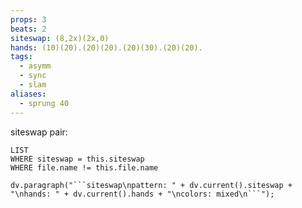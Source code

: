 ```yaml
---
props: 3
beats: 2
siteswap: (8,2x)(2x,0)
hands: (10)(20).(20)(20).(20)(30).(20)(20).
tags:
  - asymm
  - sync
  - slam
aliases:
  - sprung 40
---
```


siteswap pair:
```dataview
LIST
WHERE siteswap = this.siteswap
WHERE file.name != this.file.name
```
```dataviewjs
dv.paragraph("```siteswap\npattern: " + dv.current().siteswap + "\nhands: " + dv.current().hands + "\ncolors: mixed\n```");
```
